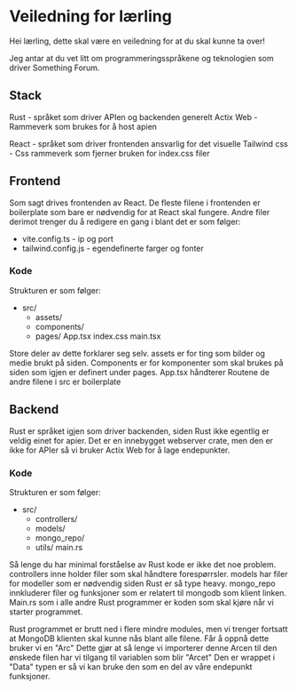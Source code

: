 # Veiledning for lærling

Hei lærling, dette skal være en veiledning for at du skal kunne ta over!

Jeg antar at du vet litt om programmeringsspråkene og teknologien som driver Something Forum.

## Stack
Rust - språket som driver APIen og backenden generelt
    Actix Web - Rammeverk som brukes for å host apien

React - språket som driver frontenden ansvarlig for det visuelle 
    Tailwind css - Css rammeverk som fjerner bruken for index.css filer

## Frontend
Som sagt drives frontenden av React. De fleste filene i frontenden er boilerplate som bare er nødvendig for at React skal fungere. Andre filer derimot trenger du å redigere en gang i blant det er som følger:
- vite.config.ts - ip og port 
- tailwind.config.js - egendefinerte farger og fonter

### Kode
Strukturen er som følger: 
- src/
    - assets/
    - components/
    - pages/
App.tsx
index.css
main.tsx

Store deler av dette forklarer seg selv. assets er for ting som bilder og medie brukt på siden. Components er for komponenter som skal brukes på siden som igjen er definert under pages. App.tsx håndterer Routene de andre filene i src er boilerplate

## Backend
Rust er språket igjen som driver backenden, siden Rust ikke egentlig er veldig einet for apier. Det er en innebygget webserver crate, men den er ikke for APIer så vi bruker Actix Web for å lage endepunkter.

### Kode
Strukturen er som følger:
- src/
    - controllers/
    - models/
    - mongo_repo/
    - utils/
main.rs

Så lenge du har minimal forståelse av Rust kode er ikke det noe problem. controllers inne holder filer som skal håndtere forespørrsler. models har filer for modeller som er nødvendig siden Rust er så type heavy. mongo_repo innkluderer filer og funksjoner som er relatert til mongodb som klient linken. Main.rs som i alle andre Rust programmer er koden som skal kjøre når vi starter programmet. 

Rust programmet er brutt ned i flere mindre modules, men vi trenger fortsatt at MongoDB klienten skal kunne nås blant alle filene. Får å oppnå dette bruker vi en "Arc" Dette gjør at så lenge vi importerer denne Arcen til den ønskede filen har vi tilgang til variablen som blir "Arcet" Den er wrappet i "Data" typen er så vi kan bruke den som en del av våre endepunkt funksjoner.